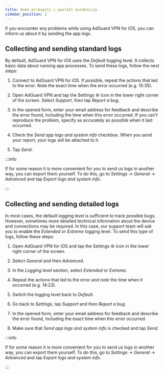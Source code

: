 ```yaml
---
title: Kako prikupiti i poslati evidencije
sidebar_position: 2
---
```


If you encounter any problems while using AdGuard VPN for iOS, you can inform us about it by sending the app logs.

## Collecting and sending standard logs

By default, AdGuard VPN for iOS uses the *Default* logging level. It collects basic data about running app processes. To send these logs, follow the next steps:

1. Connect to AdGuard VPN for iOS. If possible, repeat the actions that led to the error. Note the exact time when the error occurred (e.g. 15:35).

2. Open AdGuard VPN and tap the Settings ⚙ icon in the lower right corner of the screen. Select *Support*, then tap *Report a bug*.

3. In the opened form, enter your email address for feedback and describe the error found, including the time when this error occurred. If you can’t reproduce the problem, specify as accurately as possible when it last occurred.

4. Check the *Send app logs and system info* checkbox. When you send your report, your logs will be attached to it.

5. Tap *Send*.

:::info

If for some reason it is more convenient for you to send us logs in another way, you can export them yourself. To do this, go to *Settings* → *General* → *Advanced* and tap *Export logs and system info*.

:::

## Collecting and sending detailed logs

In most cases, the default logging level is sufficient to track possible bugs. However, sometimes more detailed technical information about the device and connections may be required. In this case, our support team will ask you to enable the *Extended* or *Extreme* logging level. To send this type of logs, follow these steps:

1. Open AdGuard VPN for iOS and tap the Settings ⚙ icon in the lower right corner of the screen.

2. Select *General* and then *Advanced*.

3. In the *Logging level* section, select *Extended* or *Extreme*.

4. Repeat the actions that led to the error and note the time when it occurred (e.g. 14:23).

5. Switch the logging level back to *Default*.

6. Go back to *Settings*, tap *Support* and then *Report a bug*.

7. In the opened form, enter your email address for feedback and describe the error found, including the exact time when this error occurred.

8. Make sure that *Send app logs and system info* is checked and tap *Send*.

:::info

If for some reason it is more convenient for you to send us logs in another way, you can export them yourself. To do this, go to *Settings* → *General* → *Advanced* and tap *Export logs and system info*.

:::
